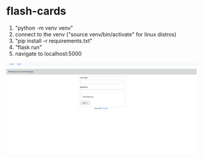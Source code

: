 # flash-cards

1. "python -m venv venv"
2. connect to the venv ("source venv/bin/activate" for linux distros)
3. "pip install -r requirements.txt"
4. "flask run"
5. navigate to localhost:5000

![Login](/images/login.png)
